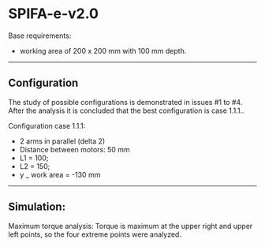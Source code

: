# SPIFA-e-v2.0

Base requirements:
- working area of 200 x 200 mm with 100 mm depth.

---------------
## Configuration

The study of possible configurations is demonstrated in issues #1 to #4. After the analysis it is concluded that the best configuration is case 1.1.1..

Configuration case 1.1.1:
- 2 arms in parallel (delta 2)
- Distance between motors: 50 mm
- L1 = 100;
- L2 = 150;
- y _ work area = -130 mm

----------------
## Simulation:

Maximum torque analysis:
Torque is maximum at the upper right and upper left points, so the four extreme points were analyzed.
